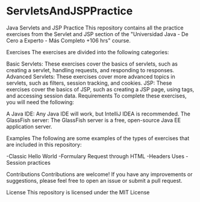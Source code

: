 # ServletsAndJSPPractice

Java Servlets and JSP Practice
This repository contains all the practice exercises from the Servlet and JSP section of the "Universidad Java - De Cero a Experto - Más Completo +106 hrs" course.

Exercises
The exercises are divided into the following categories:

Basic Servlets: These exercises cover the basics of servlets, such as creating a servlet, handling requests, and responding to responses.
Advanced Servlets: These exercises cover more advanced topics in servlets, such as filters, session tracking, and cookies.
JSP: These exercises cover the basics of JSP, such as creating a JSP page, using tags, and accessing session data.
Requirements
To complete these exercises, you will need the following:

A Java IDE: Any Java IDE will work, but IntelliJ IDEA is recommended.
The GlassFish server: The GlassFish server is a free, open-source Java EE application server.


Examples
The following are some examples of the types of exercises that are included in this repository:

-Classic Hello World
-Formulary Request through HTML
-Headers Uses
-Session practices

Contributions
Contributions are welcome! If you have any improvements or suggestions, please feel free to open an issue or submit a pull request.

License
This repository is licensed under the MIT License
